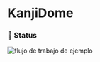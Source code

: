 # KanjiDome

### :triangular_flag_on_post: Status


![flujo de trabajo de ejemplo](https://github.com/OriolOr/KanjiDome/actions/workflows/dotnet.yml/badge.svg)
